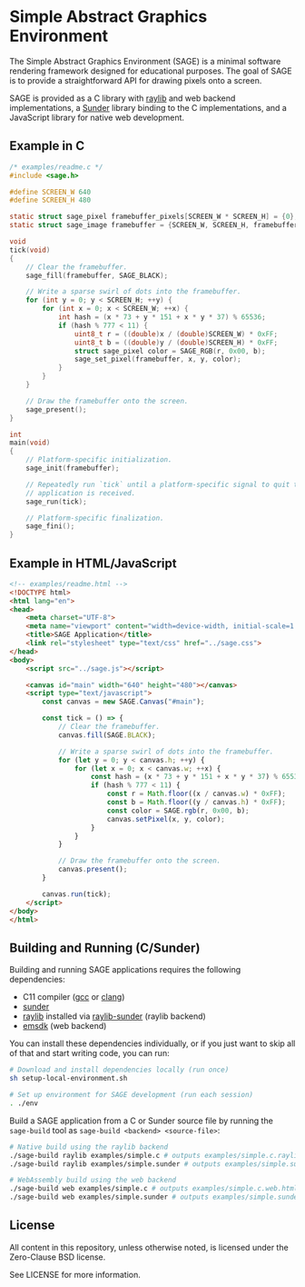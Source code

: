 Simple Abstract Graphics Environment
====================================

The Simple Abstract Graphics Environment (SAGE) is a minimal software rendering
framework designed for educational purposes. The goal of SAGE is to provide a
straightforward API for drawing pixels onto a screen.

SAGE is provided as a C library with [raylib](https://www.raylib.com/) and web
backend implementations, a [Sunder](https://github.com/ashn-dot-dev/sunder)
library binding to the C implementations, and a JavaScript library for native
web development.

## Example in C

```c
/* examples/readme.c */
#include <sage.h>

#define SCREEN_W 640
#define SCREEN_H 480

static struct sage_pixel framebuffer_pixels[SCREEN_W * SCREEN_H] = {0};
static struct sage_image framebuffer = {SCREEN_W, SCREEN_H, framebuffer_pixels};

void
tick(void)
{
    // Clear the framebuffer.
    sage_fill(framebuffer, SAGE_BLACK);

    // Write a sparse swirl of dots into the framebuffer.
    for (int y = 0; y < SCREEN_H; ++y) {
        for (int x = 0; x < SCREEN_W; ++x) {
            int hash = (x * 73 + y * 151 + x * y * 37) % 65536;
            if (hash % 777 < 11) {
                uint8_t r = ((double)x / (double)SCREEN_W) * 0xFF;
                uint8_t b = ((double)y / (double)SCREEN_H) * 0xFF;
                struct sage_pixel color = SAGE_RGB(r, 0x00, b);
                sage_set_pixel(framebuffer, x, y, color);
            }
        }
    }

    // Draw the framebuffer onto the screen.
    sage_present();
}

int
main(void)
{
    // Platform-specific initialization.
    sage_init(framebuffer);

    // Repeatedly run `tick` until a platform-specific signal to quit the
    // application is received.
    sage_run(tick);

    // Platform-specific finalization.
    sage_fini();
}
```

## Example in HTML/JavaScript

```html
<!-- examples/readme.html -->
<!DOCTYPE html>
<html lang="en">
<head>
    <meta charset="UTF-8">
    <meta name="viewport" content="width=device-width, initial-scale=1.0">
    <title>SAGE Application</title>
    <link rel="stylesheet" type="text/css" href="../sage.css">
</head>
<body>
    <script src="../sage.js"></script>

    <canvas id="main" width="640" height="480"></canvas>
    <script type="text/javascript">
        const canvas = new SAGE.Canvas("#main");

        const tick = () => {
            // Clear the framebuffer.
            canvas.fill(SAGE.BLACK);

            // Write a sparse swirl of dots into the framebuffer.
            for (let y = 0; y < canvas.h; ++y) {
                for (let x = 0; x < canvas.w; ++x) {
                    const hash = (x * 73 + y * 151 + x * y * 37) % 65536;
                    if (hash % 777 < 11) {
                        const r = Math.floor((x / canvas.w) * 0xFF);
                        const b = Math.floor((y / canvas.h) * 0xFF);
                        const color = SAGE.rgb(r, 0x00, b);
                        canvas.setPixel(x, y, color);
                    }
                }
            }

            // Draw the framebuffer onto the screen.
            canvas.present();
        }

        canvas.run(tick);
    </script>
</body>
</html>
```

## Building and Running (C/Sunder)
Building and running SAGE applications requires the following dependencies:

+ C11 compiler ([gcc](https://gcc.gnu.org/) or [clang](https://clang.llvm.org/))
+ [sunder](https://github.com/ashn-dot-dev/sunder)
+ [raylib](https://github.com/raysan5/raylib) installed via [raylib-sunder](https://github.com/ashn-dot-dev/raylib-sunder) (raylib backend)
+ [emsdk](https://github.com/emscripten-core/emsdk) (web backend)

You can install these dependencies individually, or if you just want to skip
all of that and start writing code, you can run:

```sh
# Download and install dependencies locally (run once)
sh setup-local-environment.sh

# Set up environment for SAGE development (run each session)
. ./env
```

Build a SAGE application from a C or Sunder source file by running the
`sage-build` tool as `sage-build <backend> <source-file>`:

```sh
# Native build using the raylib backend
./sage-build raylib examples/simple.c # outputs examples/simple.c.raylib.out
./sage-build raylib examples/simple.sunder # outputs examples/simple.sunder.raylib.out

# WebAssembly build using the web backend
./sage-build web examples/simple.c # outputs examples/simple.c.web.html
./sage-build web examples/simple.sunder # outputs examples/simple.sunder.web.html
```

## License
All content in this repository, unless otherwise noted, is licensed under the
Zero-Clause BSD license.

See LICENSE for more information.
